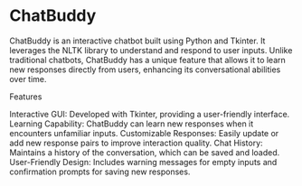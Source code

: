 # ChatBuddy
ChatBuddy is an interactive chatbot built using Python and Tkinter. It leverages the NLTK library to understand and respond to user inputs. Unlike traditional chatbots, ChatBuddy has a unique feature that allows it to learn new responses directly from users, enhancing its conversational abilities over time.

Features

Interactive GUI: Developed with Tkinter, providing a user-friendly interface.
Learning Capability: ChatBuddy can learn new responses when it encounters unfamiliar inputs.
Customizable Responses: Easily update or add new response pairs to improve interaction quality.
Chat History: Maintains a history of the conversation, which can be saved and loaded.
User-Friendly Design: Includes warning messages for empty inputs and confirmation prompts for saving new responses.
